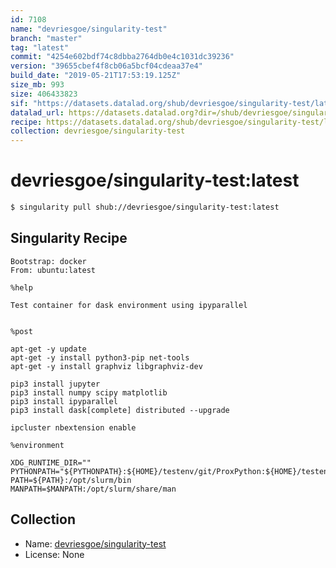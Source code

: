 ```yaml
---
id: 7108
name: "devriesgoe/singularity-test"
branch: "master"
tag: "latest"
commit: "4254e602bdf74c8dbba2764db0e4c1031dc39236"
version: "39655cbef4f8cb06a5bcf04cdeaa37e4"
build_date: "2019-05-21T17:53:19.125Z"
size_mb: 993
size: 406433823
sif: "https://datasets.datalad.org/shub/devriesgoe/singularity-test/latest/2019-05-21-4254e602-39655cbe/39655cbef4f8cb06a5bcf04cdeaa37e4.simg"
datalad_url: https://datasets.datalad.org?dir=/shub/devriesgoe/singularity-test/latest/2019-05-21-4254e602-39655cbe/
recipe: https://datasets.datalad.org/shub/devriesgoe/singularity-test/latest/2019-05-21-4254e602-39655cbe/Singularity
collection: devriesgoe/singularity-test
---
```


# devriesgoe/singularity-test:latest

```bash
$ singularity pull shub://devriesgoe/singularity-test:latest
```

## Singularity Recipe

```singularity
Bootstrap: docker
From: ubuntu:latest

%help

Test container for dask environment using ipyparallel


%post

apt-get -y update
apt-get -y install python3-pip net-tools
apt-get -y install graphviz libgraphviz-dev

pip3 install jupyter
pip3 install numpy scipy matplotlib
pip3 install ipyparallel
pip3 install dask[complete] distributed --upgrade

ipcluster nbextension enable

%environment

XDG_RUNTIME_DIR=""
PYTHONPATH="${PYTHONPATH}:${HOME}/testenv/git/ProxPython:${HOME}/testenv/git/samsara/python"
PATH=${PATH}:/opt/slurm/bin
MANPATH=$MANPATH:/opt/slurm/share/man
```

## Collection

 - Name: [devriesgoe/singularity-test](https://github.com/devriesgoe/singularity-test)
 - License: None

